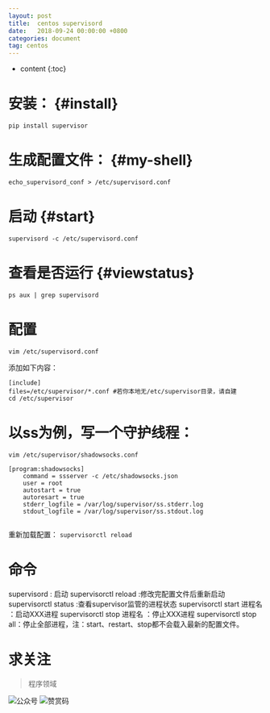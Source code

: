 ```yaml
---
layout: post
title:  centos supervisord
date:   2018-09-24 00:00:00 +0800
categories: document
tag: centos
---
```


* content
{:toc}


安装：			{#install}
===

`pip install supervisor `



生成配置文件：		{#my-shell}
===

`echo_supervisord_conf > /etc/supervisord.conf`


启动	    {#start}
===

`supervisord -c /etc/supervisord.conf`


查看是否运行 {#viewstatus}
===
`ps aux | grep supervisord`

配置 
===
`vim /etc/supervisord.conf` 

添加如下内容：

```
[include]
files=/etc/supervisor/*.conf #若你本地无/etc/supervisor目录，请自建
cd /etc/supervisor
```

以ss为例，写一个守护线程：
===

`vim /etc/supervisor/shadowsocks.conf`

```
[program:shadowsocks]
	command = ssserver -c /etc/shadowsocks.json
	user = root
	autostart = true
	autoresart = true
	stderr_logfile = /var/log/supervisor/ss.stderr.log
	stdout_logfile = /var/log/supervisor/ss.stdout.log
	
```
重新加载配置：
`supervisorctl reload`

命令 
===

supervisord : 启动
supervisorctl reload :修改完配置文件后重新启动
supervisorctl status :查看supervisor监管的进程状态 
supervisorctl start 进程名 ：启动XXX进程 
supervisorctl stop 进程名 ：停止XXX进程 
supervisorctl stop all：停止全部进程，注：start、restart、stop都不会载入最新的配置文件。


# 求关注
> 程序领域

![公众号](https://torgor.github.io/styles/images/my-public-ma.png)
![赞赏码](https://torgor.github.io/styles/images/my-zanshang-ma.png)
